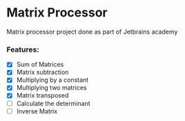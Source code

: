 # Matrix Processor

Matrix processor project done as part of Jetbrains academy 

### Features:

- [x] Sum of Matrices
- [x] Matrix subtraction  
- [x] Multiplying by a constant
- [x] Multiplying two matrices
- [x] Matrix transposed
- [ ] Calculate the determinant
- [ ] Inverse Matrix